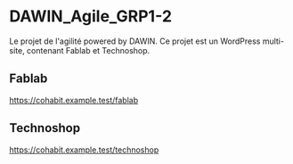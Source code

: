 # DAWIN_Agile_GRP1-2

Le projet de l'agilité powered by DAWIN. Ce projet est un WordPress multi-site, contenant Fablab et Technoshop.

## Fablab
https://cohabit.example.test/fablab

## Technoshop
https://cohabit.example.test/technoshop
